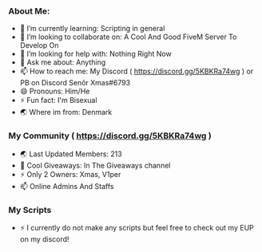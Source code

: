 ### About Me:
- 🌱 I’m currently learning: Scripting in general
- 👯 I’m looking to collaborate on: A Cool And Good FiveM Server To Develop On
- 🤔 I’m looking for help with: Nothing Right Now
- 💬 Ask me about: Anything
- 📫 How to reach me: My Discord ( https://discord.gg/5KBKRa74wg ) or PB on Discord Senõr Xmas#6793
- 😄 Pronouns: Him/He
- ⚡ Fun fact: I'm Bisexual
- 🌏 Where im from: Denmark

### My Community ( https://discord.gg/5KBKRa74wg )
- 🌏 Last Updated Members: 213
- 🎉 Cool Giveaways: In The Giveaways channel
- ⚡ Only 2 Owners: Xmas, V1per
- 📫 Online Admins And Staffs

### My Scripts
- ⚡ I currently do not make any scripts but feel free to check out my EUP on my discord!
